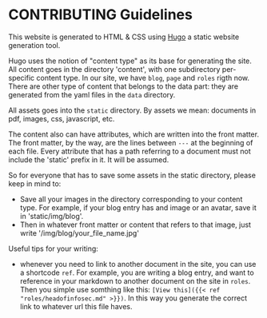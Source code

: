 # CONTRIBUTING Guidelines

This website is generated to HTML & CSS using [Hugo](https://gohugo.io) a static website generation tool.

Hugo uses the notion of "content type" as its base for generating the site. All content goes in the directory 'content', with one subdirectory per-specific content type. In our site, we have `blog`, `page` and `roles` rigth now. There are other type of content that belongs to the data part: they are generated from the yaml files in the `data` directory.

All assets goes into the `static` directory. By assets we mean: documents in pdf, images, css, javascript, etc.

The content also can have attributes, which are written into the front matter. The front matter, by the way, are the lines between `---` at the beginning of each file. Every attribute that has a path referring to a document must not include the 'static' prefix in it. It will be assumed.

So for everyone that has to save some assets in the static directory, please keep in mind to:

- Save all your images in the directory corresponding to your content type. For example, if your blog entry has and image or an avatar, save it in 'static/img/blog'.
- Then in whatever front matter or content that refers to that image, just write '/img/blog/your_file_name.jpg'

Useful tips for your writing:
- whenever you need to link to another document in the site, you can use a shortcode `ref`.
  For example, you are writing a blog entry, and want to reference in your markdown to another document on the site in `roles`. Then you simple use somthing like this: `[View this]({{< ref "roles/headofinfosec.md" >}})`. In this way you generate the correct link to whatever url this file haves.
  
